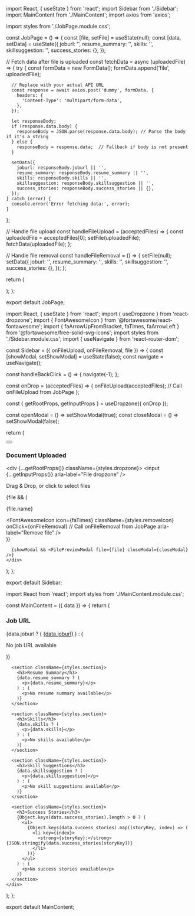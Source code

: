 import React, { useState } from 'react';
import Sidebar from './Sidebar';
import MainContent from './MainContent';
import axios from 'axios';

import styles from './JobPage.module.css';

const JobPage = () => {
  const [file, setFile] = useState(null);
  const [data, setData] = useState({
    joburl: '',
    resume_summary: '',
    skills: '',
    skillsuggestion: '',
    success_stories: {},
  });

  // Fetch data after file is uploaded
  const fetchData = async (uploadedFile) => {
    try {
      const formData = new FormData();
      formData.append('file', uploadedFile);

      // Replace with your actual API URL
      const response = await axios.post('dummy', formData, {
        headers: {
          'Content-Type': 'multipart/form-data',
        },
      });

      let responseBody;
      if (response.data.body) {
        responseBody = JSON.parse(response.data.body); // Parse the body if it's a string
      } else {
        responseBody = response.data;  // Fallback if body is not present
      }

      setData({
        joburl: responseBody.joburl || '',
        resume_summary: responseBody.resume_summary || '',
        skills: responseBody.skills || '',
        skillsuggestion: responseBody.skillsuggestion || '',
        success_stories: responseBody.success_stories || {},
      });
    } catch (error) {
      console.error('Error fetching data:', error);
    }
  };

  // Handle file upload
  const handleFileUpload = (acceptedFiles) => {
    const uploadedFile = acceptedFiles[0];
    setFile(uploadedFile);
    fetchData(uploadedFile);
  };

  // Handle file removal
  const handleFileRemoval = () => {
    setFile(null);
    setData({
      joburl: '',
      resume_summary: '',
      skills: '',
      skillsuggestion: '',
      success_stories: {},
    });
  };

  return (
    <div className={styles.jobPage}>
      <Sidebar onFileUpload={handleFileUpload} onFileRemoval={handleFileRemoval} file={file} />
      <MainContent data={data} />
    </div>
  );
};

export default JobPage;




import React, { useState } from 'react';
import { useDropzone } from 'react-dropzone';
import { FontAwesomeIcon } from '@fortawesome/react-fontawesome';
import { faArrowUpFromBracket, faTimes, faArrowLeft } from '@fortawesome/free-solid-svg-icons';
import styles from './Sidebar.module.css';
import { useNavigate } from 'react-router-dom';

const Sidebar = ({ onFileUpload, onFileRemoval, file }) => {
  const [showModal, setShowModal] = useState(false);
  const navigate = useNavigate();

  const handleBackClick = () => {
    navigate(-1);
  };

  const onDrop = (acceptedFiles) => {
    onFileUpload(acceptedFiles); // Call onFileUpload from JobPage
  };

  const { getRootProps, getInputProps } = useDropzone({ onDrop });

  const openModal = () => setShowModal(true);
  const closeModal = () => setShowModal(false);

  return (
    <div className={styles.sidebar}>
      <button className={styles.backButton} onClick={handleBackClick} aria-label="Go back">
        <FontAwesomeIcon icon={faArrowLeft} />
      </button>
      <h3 className={styles.sidebarHeader}>Document Uploaded</h3>
      <div {...getRootProps()} className={styles.dropzone}>
        <input {...getInputProps()} aria-label="File dropzone" />
        <p>Drag & Drop, or click to select files</p>
        <FontAwesomeIcon icon={faArrowUpFromBracket} className={styles.uploadIcon} aria-label="Upload icon" />
      </div>
      {file && (
        <div className={styles.fileContainer}>
          <p className={styles.fileName} role="button" tabIndex="0" onClick={openModal}>
            {file.name}
          </p>
          <FontAwesomeIcon
            icon={faTimes}
            className={styles.removeIcon}
            onClick={onFileRemoval} // Call onFileRemoval from JobPage
            aria-label="Remove file"
          />
        </div>
      )}

      {showModal && <FilePreviewModal file={file} closeModal={closeModal} />}
    </div>
  );
};

export default Sidebar;






import React from 'react';
import styles from './MainContent.module.css';

const MainContent = ({ data }) => {
  return (
    <div className={styles.mainContent}>
      <section className={styles.section}>
        <h3>Job URL</h3>
        {data.joburl ? (
          <a href={data.joburl} target="_blank" rel="noopener noreferrer">{data.joburl}</a>
        ) : (
          <p>No job URL available</p>
        )}
      </section>

      <section className={styles.section}>
        <h3>Resume Summary</h3>
        {data.resume_summary ? (
          <p>{data.resume_summary}</p>
        ) : (
          <p>No resume summary available</p>
        )}
      </section>

      <section className={styles.section}>
        <h3>Skills</h3>
        {data.skills ? (
          <p>{data.skills}</p>
        ) : (
          <p>No skills available</p>
        )}
      </section>

      <section className={styles.section}>
        <h3>Skill Suggestions</h3>
        {data.skillsuggestion ? (
          <p>{data.skillsuggestion}</p>
        ) : (
          <p>No skill suggestions available</p>
        )}
      </section>

      <section className={styles.section}>
        <h3>Success Stories</h3>
        {Object.keys(data.success_stories).length > 0 ? (
          <ul>
            {Object.keys(data.success_stories).map((storyKey, index) => (
              <li key={index}>
                <strong>{storyKey}:</strong> {JSON.stringify(data.success_stories[storyKey])}
              </li>
            ))}
          </ul>
        ) : (
          <p>No success stories available</p>
        )}
      </section>
    </div>
  );
};

export default MainContent;
